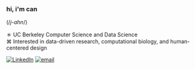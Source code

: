 ### hi, i'm can 
(/<em>j-ahn</em>/)

＊ UC Berkeley Computer Science and Data Science<br>
⌘ Interested in data-driven research, computational biology, and human-centered design<br>

[![LinkedIn](https://img.shields.io/badge/LinkedIn-%230077B5.svg?logo=linkedin&logoColor=white)](https://linkedin.com/in/can-karakoc) [![email](https://img.shields.io/badge/Email-D14836?logo=gmail&logoColor=white)](mailto:cankarakoc@berkeley.edu) 
